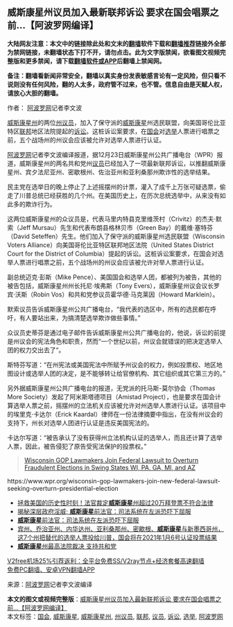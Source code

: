  <h2>威斯康星州议员加入最新联邦诉讼 要求在国会唱票之前…【阿波罗网编译】</h2> <p class="notice"><b>大陆网友注意：本文中的链接除此处和文末的<a href="https://github.com/bannedbook/fanqiang" >翻墙</a>软件下载和<a href="https://github.com/killgcd/justmysocks/blob/master/README.md">翻墙推荐</a>链接外全部为禁网链接，未翻墙状态下打不开，请勿点击。此为文字版禁闻，欲看图文视频完整版和更多禁闻，请下载<a href="https://github.com/bannedbook/fanqiang">翻墙软件或APP</a>后翻墙上禁闻网。</p><p>备注：翻墙看新闻非常安全，翻墙以真实身份发表敏感言论有一定风险，但只看不说则没有任何风险，翻的人太多，政府管不过来，也不管。信息自由是天赋人权，请放心大胆的翻墙。</b></p>  <div class="entry"> <p>作者： <span class='wp_keywordlink_affiliate'><a href="https://www.aboluowang.com/" title="阿波罗网" target="_blank">阿波罗网</a></span>记者李文波</p> <p id="summary"><a href="https://www.bannedbook.org/bnews/tag/%E5%A8%81%E6%96%AF%E5%BA%B7%E6%98%9F%E5%B7%9E/" class="st_tag internal_tag" rel="tag" title="标签 威斯康星州 下的日志">威斯康星州</a>的两位<a href="https://www.bannedbook.org/bnews/tag/%e5%b7%9e%e8%ae%ae%e5%91%98/" class="st_tag internal_tag" rel="tag" title="标签 州议员 下的日志">州议员</a>，加入了保守派的<a href="https://www.bannedbook.org/bnews/tag/%e5%a8%81%e6%96%af%e5%ba%b7%e6%98%9f/" class="st_tag internal_tag" rel="tag" title="标签 威斯康星 下的日志">威斯康星</a>州选民联盟，向美国哥伦比亚特区<a href="https://www.bannedbook.org/bnews/tag/%E8%81%94%E9%82%A6/" class="st_tag internal_tag" rel="tag" title="标签 联邦 下的日志">联邦</a>地区法院提起的<a href="https://www.bannedbook.org/bnews/tag/%E8%AF%89%E8%AE%BC/" class="st_tag internal_tag" rel="tag" title="标签 诉讼 下的日志">诉讼</a>。这桩诉讼案要求，在<a href="https://www.bannedbook.org/bnews/tag/%e5%9b%bd%e4%bc%9a/" class="st_tag internal_tag" rel="tag" title="标签 国会 下的日志">国会</a>对<a href="https://www.bannedbook.org/bnews/tag/%e9%80%89%e4%b8%be/" class="st_tag internal_tag" rel="tag" title="标签 选举 下的日志">选举</a>人票进行唱票之前，五个战场州的州议会应该被允许对选举人票进行认证。</p> <p><a href="https://www.bannedbook.org/bnews/tag/%e9%98%bf%e6%b3%a2%e7%bd%97%e7%bd%91/" class="st_tag internal_tag" rel="tag" title="标签 阿波罗网 下的日志">阿波罗网</a>记者李文波编译报道，据12月23日威斯康星州公共广播电台（WPR）报道，威斯康星州的两名共和党州<a href="https://www.bannedbook.org/bnews/tag/%e8%ae%ae%e5%91%98/" class="st_tag internal_tag" rel="tag" title="标签 议员 下的日志">议员</a>已经加入了一项最新联邦诉讼，以推翻威斯康星州、宾夕法尼亚州、密歇根州、佐治亚州和亚利桑那州欺诈性的选举结果。</p>  <p>民主党在选举日的晚上停止了上述摇摆州的计票，灌入了成千上万张可疑选票，偷走了川普总统已经获胜的几个州。在美国历史上，在历次总统选举中，从来没有如此多的欺诈行为。</p> <p>这两位威斯康星州的众议员是，代表马里内特县克里维茨村（Crivitz）的杰夫·默索（Jeff Mursau）先生和代表布朗县格林贝市（Green Bay）的戴维·塞特芬（David Seteffen）先生。他们加入了保守派的威斯康星州选民联盟（Wisconsin Voters Alliance）向美国哥伦比亚特区联邦地区法院（United States District Court for the District of Columbia）提起的诉讼。这桩诉讼案要求，在国会对选举人票进行唱票之前，五个战场州的州议会应该被允许对举人票进行认证。</p> <p>副总统迈克·彭斯（Mike Pence）、美国国会和选举人团，都被列为被告，其他的被告包括，威斯康星州州长托尼·埃弗斯（Tony Evers），威斯康星州议会议长罗宾·沃斯（Robin Vos）和共和党参议员霍华德·马克莱因（Howard Marklein）。</p>  <p>默索议员告诉威斯康星州公共广播电台，“我代表的选区中，所有的选民都在呼吁，有人要站出来，为搞清楚选举欺诈做些事情。”</p> <p>众议员史蒂芬是通过电子邮件告诉威斯康星州公共广播电台的，他说，诉讼的前提是州议会的宪法角色和职责，然而“一个世纪以前，州议会就错误的把决定选举人团的权力交出去了“。</p> <p>斯特芬写道：“在州宪法或美国宪法中所赋予州议会的权力，例如投票权、地区地图设计或选举人团的决定，是不能够转让给官僚机构、其它组织或其它第三方的。”</p>  <p>另外据威斯康星州公共广播电台的报道，无党派的托马斯-莫尔协会（Thomas More Society）发起了阿米斯塔德项目（Amistad Project），也是要求在国会计算选举人票之前，摇摆州的立法机关应该被允许对州选举人票进行认证。该项目中的埃里克·卡达尔（Erick Kaardal）律师在一份法律摘要中指出，在没有州议会的支持下，州长对选举人团进行认证是违反美国宪法的。</p> <p>卡达尔写道：“被告承认了没有获得州立法机构认证的选举人，而且还计算了选举人票，因此，被告侵犯了原告受宪法保护的投票权。”</p> <blockquote class="wp-embedded-content" data-secret="mM9ixBZKMU"><p><a href="https://www.thegatewaypundit.com/2020/12/wisconsin-gop-lawmakers-join-federal-lawsuit-overturn-fraudulent-elections-swing-states-wi-pa-ga-mi-az/">Wisconsin GOP Lawmakers Join Federal Lawsuit to Overturn Fraudulent Elections in Swing States WI, PA, GA, MI, and AZ</a></p> </blockquote> <p></p> <p>https://www.wpr.org/wisconsin-gop-lawmakers-join-new-federal-lawsuit-seeking-overturn-presidential-election</p> <ul class='op-related-articles' title='相关阅读'> <li><a href='https://www.bannedbook.org/bnews/cnnews/20201224/1454354.html' target='_blank'>拯救美国的历史性时刻！法官裁定<b>威斯康星</b>州超过20万拜登票不符合法律</a></li> <li><a href='https://www.bannedbook.org/bnews/taiwannews/20201222/1452492.html' target='_blank'>揭秘深层政府淫威; <b>威斯康星</b>前法官：司法系统在左派恐吓下屈服</a></li> <li><a href='https://www.bannedbook.org/bnews/comments/20201221/1451792.html' target='_blank'><b>威斯康星</b>前法官：司法系统在左派恐吓下屈服</a></li> <li><a href='https://www.bannedbook.org/bnews/bannedvideo/20201215/1448256.html' target='_blank'>宾州、乔治亚州、内华达州、亚利桑那州、密歇根、<b>威斯康星</b>与新墨西哥州，这7个州把替代的选举人票投给川普，国会将在2021年1月6号认证投票结果</a></li> <li><a href='https://www.bannedbook.org/bnews/taiwannews/20201215/1447938.html' target='_blank'><b>威斯康星</b>州最高法院裁决 支持共和党</a></li> </ul> <p class="texttj"> <a href="https://www.bannedbook.org/forum23/topic22702.html" target="_blank">V2free机场25%引荐返利：全平台免费SS/V2ray节点+经济套餐高速翻墙</a><br/> <a href="https://github.com/bannedbook/fanqiang/wiki/%E7%A6%81%E9%97%BB%E7%BD%91%E5%AE%89%E5%8D%93%E7%BF%BB%E5%A2%99%E6%96%B0%E9%97%BBAPP" target="_blank">免费PC翻墙、安卓VPN翻墙APP</a></p><p> 来源：<a href="https://www.aboluowang.com/2020/1226/1538115.html" target="_blank">阿波罗网</a>记者李文波编译 </p><a name='sharetosocial'></a>       <div><b>本文的图文或视频完整版</b>：<a href='https://www.bannedbook.org/bnews/topimagenews/20201226/1455006.html'>威斯康星州议员加入最新联邦诉讼 要求在国会唱票之前…【阿波罗网编译】</a></div>  </div><!--END ENTRY--> <div class="postfooter"> <div>本文标签：<a href="https://www.bannedbook.org/bnews/tag/%e5%9b%bd%e4%bc%9a/" rel="tag">国会</a>, <a href="https://www.bannedbook.org/bnews/tag/%e5%a8%81%e6%96%af%e5%ba%b7%e6%98%9f/" rel="tag">威斯康星</a>, <a href="https://www.bannedbook.org/bnews/tag/%E5%A8%81%E6%96%AF%E5%BA%B7%E6%98%9F%E5%B7%9E/" rel="tag">威斯康星州</a>, <a href="https://www.bannedbook.org/bnews/tag/%e5%b7%9e%e8%ae%ae%e5%91%98/" rel="tag">州议员</a>, <a href="https://www.bannedbook.org/bnews/tag/%E8%81%94%E9%82%A6/" rel="tag">联邦</a>, <a href="https://www.bannedbook.org/bnews/tag/%e8%ae%ae%e5%91%98/" rel="tag">议员</a>, <a href="https://www.bannedbook.org/bnews/tag/%E8%AF%89%E8%AE%BC/" rel="tag">诉讼</a>, <a href="https://www.bannedbook.org/bnews/tag/%e9%80%89%e4%b8%be/" rel="tag">选举</a>, <a href="https://www.bannedbook.org/bnews/tag/%e9%98%bf%e6%b3%a2%e7%bd%97%e7%bd%91/" rel="tag">阿波罗网</a></div>  </div><!--END POSTFOOTER--> 